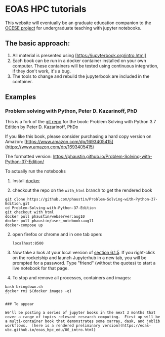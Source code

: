 # EOAS HPC tutorials

This website will eventually be an graduate education companion to the [OCESE project](https://eoas-ubc.github.io/) for undergraduate teaching with jupyter notebooks.

## The basic approach:

1) All material is presented using [https://jupyterbook.org/intro.html]
2) Each book can be run in a docker container installed on your own computer.
   These containers will be tested using continuous integration, if they don't work, it's a bug.
3) The tools to change and rebuild the jupyterbook are included in the container.

## Examples

### Problem solving with Python, Peter D. Kazarinoff, PhD

This is a fork of the [git repo](https://github.com/ProfessorKazarinoff/Problem-Solving-with-Python-37-Edition.git) for the book: Problem Solving with Python 3.7 Edition by Peter D. Kazarinoff, PhDo

If you like this book, please consider purchasing a hard copy version on Amazon: [https://www.amazon.com/dp/1693405415](https://www.amazon.com/dp/1693405415)

The formatted version: https://phaustin.github.io/Problem-Solving-with-Python-37-Edition/

To actually run the notebooks 

1) Install [docker](https://docs.docker.com/get-docker/)

2) checkout the repo on the `with_html` branch to get the rendered book

```
git clone https://github.com/phaustin/Problem-Solving-with-Python-37-Edition.git
cd Problem-Solving-with-Python-37-Edition
git checkout with_html
docker pull phaustin/webserver:aug10
docker pull phaustin/user_notebook:aug11
docker-compose up
```

2) open firefox or chrome and in one tab open:

       localhost:8500

3) Now take a look at your local version of [section 6.1.5](https://phaustin.github.io/Problem-Solving-with-Python-37-Edition/05-NumPy-and-Arrays/05_05-Array-Indexing.html). If you right-click on the rocketship and launch Jupyterhub in a new tab, you will be prompted for a password. Type "friend" (without the quotes) to start a live notebook for that page.


4) To stop and remove all processes, containers and images:

```
bash bringdown.sh
docker rmi $(docker images -q)
``

### To appear

We'll be posting a series of jupyter books in the next 3 months that cover a range of topics relevant research computing.  First up will be a multi-container book that demonstrates some xarray, dask, and joblib workflows.  [here is a rendered preliminary version](https://eoas-ubc.github.io/eoas_hpc_edu/00_intro.html)




